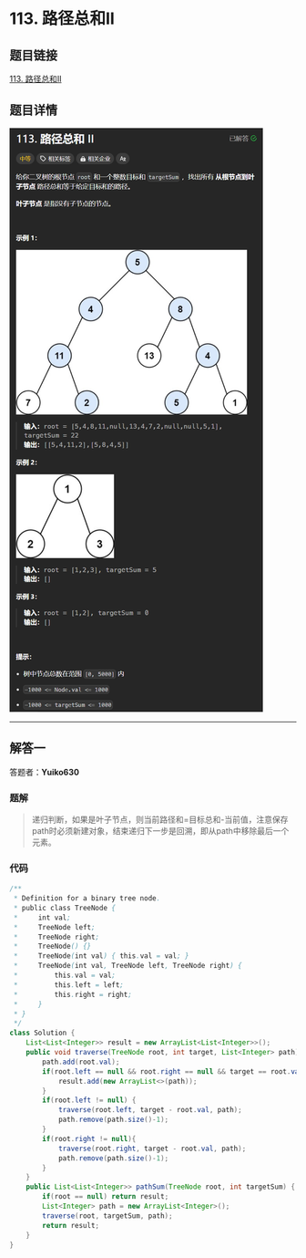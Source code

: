 # 113. 路径总和II
## 题目链接  
[113. 路径总和II](https://leetcode.cn/problems/path-sum-ii/description/)
## 题目详情
![题目图片](Img/113.png)

***
## 解答一
答题者：**Yuiko630**

### 题解
>递归判断，如果是叶子节点，则当前路径和=目标总和-当前值，注意保存path时必须新建对象，结束递归下一步是回溯，即从path中移除最后一个元素。

### 代码
``` Java
/**
 * Definition for a binary tree node.
 * public class TreeNode {
 *     int val;
 *     TreeNode left;
 *     TreeNode right;
 *     TreeNode() {}
 *     TreeNode(int val) { this.val = val; }
 *     TreeNode(int val, TreeNode left, TreeNode right) {
 *         this.val = val;
 *         this.left = left;
 *         this.right = right;
 *     }
 * }
 */
class Solution {
    List<List<Integer>> result = new ArrayList<List<Integer>>();
    public void traverse(TreeNode root, int target, List<Integer> path){
        path.add(root.val);
        if(root.left == null && root.right == null && target == root.val) {
            result.add(new ArrayList<>(path));
        }
        if(root.left != null) {
            traverse(root.left, target - root.val, path);
            path.remove(path.size()-1);
        }
        if(root.right != null){
            traverse(root.right, target - root.val, path);
            path.remove(path.size()-1);
        }
    }
    public List<List<Integer>> pathSum(TreeNode root, int targetSum) {
        if(root == null) return result;
        List<Integer> path = new ArrayList<Integer>();
        traverse(root, targetSum, path);
        return result;
    }
}
```